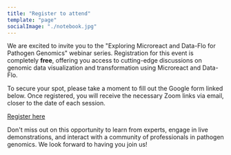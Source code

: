 ```yaml
---
title: "Register to attend"
template: "page"
socialImage: "./notebook.jpg"
---
```


We are excited to invite you to the "Exploring Microreact and Data-Flo for Pathogen Genomics" webinar series. Registration for this event is completely **free**, offering you access to cutting-edge discussions on genomic data visualization and transformation using Microreact and Data-Flo. 

To secure your spot, please take a moment to fill out the Google form linked below. Once registered, you will receive the necessary Zoom links via email, closer to the date of each session.

[Register here](https://forms.gle/oAn5bznewn4BFGiF8)

Don't miss out on this opportunity to learn from experts, engage in live demonstrations, and interact with a community of professionals in pathogen genomics. We look forward to having you join us!

